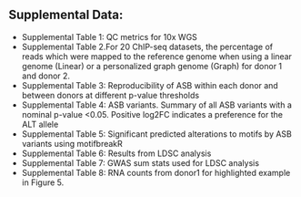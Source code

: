 ## Supplemental Data:


- Supplemental Table 1: QC metrics for 10x WGS
- Supplemental Table 2.For 20 ChIP-seq datasets, the percentage of reads which were mapped to the reference genome when using a linear genome (Linear) or a personalized graph genome (Graph) for donor 1 and donor 2.
- Supplemental Table 3: Reproducibility of ASB within each donor and between donors at different p-value thresholds
- Supplemental Table 4: ASB variants. Summary of all ASB variants with a nominal p-value <0.05. Positive log2FC indicates a preference for the ALT allele
- Supplemental Table 5: Significant predicted alterations to motifs by ASB variants using motifbreakR
- Supplemental Table 6: Results from LDSC analysis
- Supplemental Table 7: GWAS sum stats used for LDSC analysis
- Supplemental Table 8: RNA counts from donor1 for highlighted example in Figure 5.
